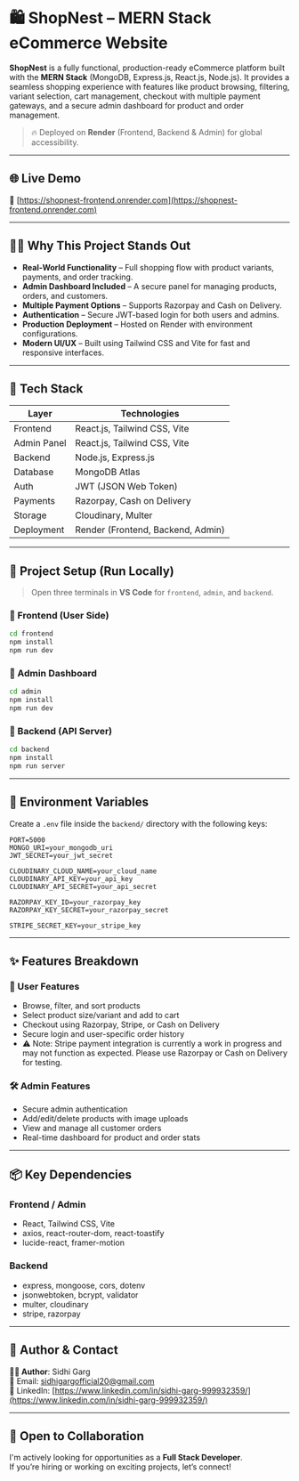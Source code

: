 # 🛍️ ShopNest – MERN Stack eCommerce Website

**ShopNest** is a fully functional, production-ready eCommerce platform built with the **MERN Stack** (MongoDB, Express.js, React.js, Node.js). It provides a seamless shopping experience with features like product browsing, filtering, variant selection, cart management, checkout with multiple payment gateways, and a secure admin dashboard for product and order management.

> 🔥 Deployed on **Render** (Frontend, Backend & Admin) for global accessibility.

---

## 🌐 Live Demo

🔗 [https://shopnest-frontend.onrender.com](https://shopnest-frontend.onrender.com)

---

## 🧑‍💼 Why This Project Stands Out

- **Real-World Functionality** – Full shopping flow with product variants, payments, and order tracking.
- **Admin Dashboard Included** – A secure panel for managing products, orders, and customers.
- **Multiple Payment Options** – Supports Razorpay and Cash on Delivery.
- **Authentication** – Secure JWT-based login for both users and admins.
- **Production Deployment** – Hosted on Render with environment configurations.
- **Modern UI/UX** – Built using Tailwind CSS and Vite for fast and responsive interfaces.

---

## 🧰 Tech Stack

| Layer       | Technologies                          |
|-------------|----------------------------------------|
| Frontend    | React.js, Tailwind CSS, Vite           |
| Admin Panel | React.js, Tailwind CSS, Vite           |
| Backend     | Node.js, Express.js                    |
| Database    | MongoDB Atlas                          |
| Auth        | JWT (JSON Web Token)                   |
| Payments    | Razorpay, Cash on Delivery             |
| Storage     | Cloudinary, Multer                     |
| Deployment  | Render (Frontend, Backend, Admin)      |

---

## 🚀 Project Setup (Run Locally)

> Open three terminals in **VS Code** for `frontend`, `admin`, and `backend`.

### 🔹 Frontend (User Side)
```bash
cd frontend
npm install
npm run dev
```
### 🔹 Admin Dashboard
```bash
cd admin
npm install
npm run dev
```
### 🔹 Backend (API Server)
```bash
cd backend
npm install
npm run server
```

---

## 🔐 Environment Variables

Create a `.env` file inside the `backend/` directory with the following keys:

```env
PORT=5000
MONGO_URI=your_mongodb_uri
JWT_SECRET=your_jwt_secret

CLOUDINARY_CLOUD_NAME=your_cloud_name
CLOUDINARY_API_KEY=your_api_key
CLOUDINARY_API_SECRET=your_api_secret

RAZORPAY_KEY_ID=your_razorpay_key
RAZORPAY_KEY_SECRET=your_razorpay_secret

STRIPE_SECRET_KEY=your_stripe_key
```

---

## ✨ Features Breakdown

### 🛒 User Features

- Browse, filter, and sort products
- Select product size/variant and add to cart
- Checkout using Razorpay, Stripe, or Cash on Delivery
- Secure login and user-specific order history
- ⚠️ Note: Stripe payment integration is currently a work in progress and may not function as expected. Please use Razorpay or Cash on Delivery for testing.

### 🛠️ Admin Features

- Secure admin authentication
- Add/edit/delete products with image uploads
- View and manage all customer orders
- Real-time dashboard for product and order stats

---

## 📦 Key Dependencies

### Frontend / Admin

- React, Tailwind CSS, Vite  
- axios, react-router-dom, react-toastify  
- lucide-react, framer-motion  

### Backend

- express, mongoose, cors, dotenv  
- jsonwebtoken, bcrypt, validator  
- multer, cloudinary  
- stripe, razorpay  

---

## 💼 Author & Contact

**👩‍💻 Author**: Sidhi Garg  
📧 Email: [sidhigargofficial20@gmail.com](mailto:sidhigargofficial20@gmail.com)  
🔗 LinkedIn: [https://www.linkedin.com/in/sidhi-garg-999932359/](https://www.linkedin.com/in/sidhi-garg-999932359/)

---

## 🤝 Open to Collaboration

I'm actively looking for opportunities as a **Full Stack Developer**.  
If you’re hiring or working on exciting projects, let’s connect!
